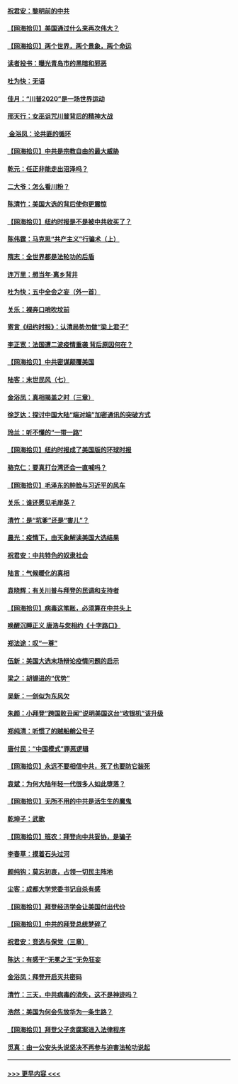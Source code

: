 #### [祝君安：黎明前的中共](../pages/nsc993/n12524071.md?t=11051252) 
#### [【网海拾贝】美国通过什么来再次伟大？](../pages/nsc993/n12523844.md?t=11051252) 
#### [【网海拾贝】两个世界，两个景象，两个命运](../pages/nsc993/n12521419.md?t=11051252) 
#### [读者投书：曝光青岛市的黑暗和邪恶](../pages/nsc993/n12520988.md?t=11051252) 
#### [吐为快：无语](../pages/nsc993/n12518588.md?t=11051252) 
#### [佳月：“川普2020”是一场世界运动](../pages/nsc993/n12518581.md?t=11051252) 
#### [邢天行：女巫诅咒川普背后的精神大战](../pages/nsc993/n12517257.md?t=11051252) 
#### [ 金浴凤：论共匪的循环](../pages/nsc993/n12517133.md?t=11051252) 
#### [【网海拾贝】中共是宗教自由的最大威胁](../pages/nsc993/n12516879.md?t=11051252) 
#### [乾元：任正非能走出沼泽吗？](../pages/nsc993/n12515831.md?t=11051252) 
#### [二大爷：怎么看川粉？](../pages/nsc993/n12515820.md?t=11051252) 
#### [陈清竹：美国大选的背后使你更震惊](../pages/nsc993/n12515589.md?t=11051252) 
#### [【网海拾贝】纽约时报是不是被中共收买了？](../pages/nsc993/n12515122.md?t=11051252) 
#### [陈伟霆：马克思“共产主义”行骗术（上）](../pages/nsc993/n12510217.md?t=11051252) 
#### [隋志：全世界都是法轮功的后盾](../pages/nsc993/n12510636.md?t=11051252) 
#### [连万里：想当年‧离乡背井](../pages/nsc993/n12510623.md?t=11051252) 
#### [吐为快：五中全会之妄（外一首）](../pages/nsc993/n12510470.md?t=11051252) 
#### [关乐：裸奔口哨吹坟前](../pages/nsc993/n12510403.md?t=11051252) 
#### [寄言《纽约时报》：认清局势勿做“梁上君子”](../pages/nsc993/n12510042.md?t=11051252) 
#### [李正宽：法国遭二波疫情重袭 背后原因何在？](../pages/nsc993/n12509971.md?t=11051252) 
#### [【网海拾贝】中共密谋颠覆美国](../pages/nsc993/n12509816.md?t=11051252) 
#### [陆客：末世民风（七）](../pages/nsc993/n12507822.md?t=11051252) 
#### [金浴凤：真相揭盖之时（三章）](../pages/nsc993/n12507804.md?t=11051252) 
#### [徐芝达：探讨中国大陆“端对端”加密通讯的突破方式](../pages/nsc993/n12507682.md?t=11051252) 
#### [玲兰：听不懂的“一带一路”](../pages/nsc993/n12507669.md?t=11051252) 
#### [【网海拾贝】纽约时报成了美国版的环球时报](../pages/nsc993/n12507053.md?t=11051252) 
#### [骆克仁：要真打台湾还会一直喊吗？](../pages/nsc993/n12506843.md?t=11051252) 
#### [【网海拾贝】毛泽东的肿脸与习近平的风车](../pages/nsc993/n12504537.md?t=11051252) 
#### [关乐：谁还愿见毛岸英？](../pages/nsc993/n12503866.md?t=11051252) 
#### [清竹：是“坑爹”还是“害儿”？](../pages/nsc993/n12503034.md?t=11051252) 
#### [晨光：疫情下，由天象解读美国大选结果](../pages/nsc993/n12502536.md?t=11051252) 
#### [祝君安：中共特色的奴隶社会](../pages/nsc993/n12501529.md?t=11051252) 
#### [陆言：气候暖化的真相](../pages/nsc993/n12501183.md?t=11051252) 
#### [袁晓辉：有关川普与拜登的民调和支持者](../pages/nsc993/n12500433.md?t=11051252) 
#### [【网海拾贝】病毒这笔账，必须算在中共头上](../pages/nsc993/n12500320.md?t=11051252) 
#### [唤醒沉睡正义 唐浩与您相约《十字路口》](../pages/nsc993/n12497980.md?t=11051252) 
#### [郑法途：叹“一尊”](../pages/nsc993/n12498837.md?t=11051252) 
#### [伍新：美国大选末场辩论疫情问题的启示](../pages/nsc993/n12498829.md?t=11051252) 
#### [梁之：胡锡进的“优势”](../pages/nsc993/n12498780.md?t=11051252) 
#### [吴新：一剑似为东风欠](../pages/nsc993/n12498772.md?t=11051252) 
#### [朱颜：小拜登“跨国败丑闻”说明美国这台“收银机”该升级](../pages/nsc993/n12498731.md?t=11051252) 
#### [郑纯清：听惯了的贼船艄公号子](../pages/nsc993/n12498721.md?t=11051252) 
#### [唐付民：“中国模式”罪恶逻辑](../pages/nsc993/n12498310.md?t=11051252) 
#### [【网海拾贝】永远不要相信中共，死了也要防它装死](../pages/nsc993/n12498162.md?t=11051252) 
#### [袁斌：为何大陆年轻一代很多人如此堕落？](../pages/nsc993/n12495696.md?t=11051252) 
#### [【网海拾贝】无所不用的中共是活生生的魔鬼](../pages/nsc993/n12495621.md?t=11051252) 
#### [乾坤子：武歌](../pages/nsc993/n12493391.md?t=11051252) 
#### [【网海拾贝】班农：拜登向中共妥协，是骗子](../pages/nsc993/n12492877.md?t=11051252) 
#### [李春草：摸着石头过河](../pages/nsc993/n12491121.md?t=11051252) 
#### [颜纯钩：莫忘初衷，占领一切民主阵地](../pages/nsc993/n12490965.md?t=11051252) 
#### [尘客：成都大学党委书记自杀有感](../pages/nsc993/n12490950.md?t=11051252) 
#### [【网海拾贝】拜登经济学会让美国付出代价](../pages/nsc993/n12489662.md?t=11051252) 
#### [【网海拾贝】中共的拜登总统梦碎了](../pages/nsc993/n12487896.md?t=11051252) 
#### [祝君安：竞选与保党（三章）](../pages/nsc993/n12487258.md?t=11051252) 
#### [陈达：有感于“无冕之王”无免狂妄](../pages/nsc993/n12485133.md?t=11051252) 
#### [金浴凤：拜登开启灭共密码](../pages/nsc993/n12485125.md?t=11051252) 
#### [清竹：三天，中共病毒的消失，这不是神迹吗？](../pages/nsc993/n12485027.md?t=11051252) 
#### [浩然：美国为何会先放华为一条生路？](../pages/nsc993/n12484997.md?t=11051252) 
#### [【网海拾贝】拜登父子贪腐案进入法律程序](../pages/nsc993/n12484957.md?t=11051252) 
#### [觅真：由一公安头头说坚决不再参与迫害法轮功说起](../pages/nsc993/n12484212.md?t=11051252) 

----
#### [ >>> 更早内容 <<< ](../indexes/nsc993-earlier.md)
